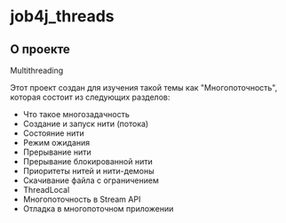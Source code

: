 # job4j_threads

## О проекте

Multithreading

Этот проект создан для изучения такой темы
как "Многопоточность", которая состоит из
следующих разделов:
- Что такое многозадачность
- Создание и запуск нити (потока)
- Состояние нити
- Режим ожидания
- Прерывание нити
- Прерывание блокированной нити
- Приоритеты нитей и нити-демоны
- Скачивание файла с ограничением
- ThreadLocal
- Многопоточность в Stream API
- Отладка в многопоточном приложении
